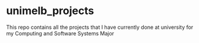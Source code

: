 # unimelb_projects
This repo contains all the projects that I have currently done at university for my Computing and Software Systems Major 
